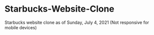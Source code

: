 # Starbucks-Website-Clone
Starbucks website clone as of Sunday,  July 4, 2021
(Not responsive for mobile devices)
